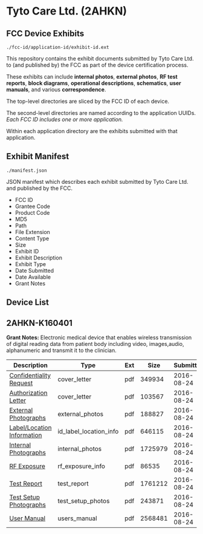 # Tyto Care Ltd. (2AHKN)
## FCC Device Exhibits

```
./fcc-id/application-id/exhibit-id.ext
```

This repository contains the exhibit documents submitted by Tyto Care Ltd. to (and published by) the FCC as part of the device certification process.

These exhibits can include **internal photos**, **external photos**, **RF test reports**, **block diagrams**, **operational descriptions**, **schematics**, **user manuals**, and various **correspondence**.

The top-level directories are sliced by the FCC ID of each device.

The second-level directories are named according to the application UUIDs. *Each FCC ID includes one or more application.*

Within each application directory are the exhibits submitted with that application. 

## Exhibit Manifest

```
./manifest.json
```

JSON manifest which describes each exhibit submitted by Tyto Care Ltd. and published by the FCC.

- FCC ID
- Grantee Code
- Product Code
- MD5
- Path
- File Extension
- Content Type
- Size
- Exhibit ID
- Exhibit Description
- Exhibit Type
- Date Submitted
- Date Available
- Grant Notes

## Device List
## 2AHKN-K160401
**Grant Notes:** Electronic medical device that enables wireless transmission of digital reading data  from patient body including video, images,audio, alphanumeric and transmit it to the clinician.

| Description | Type | Ext | Size | Submitted | Available |
| ----------- | ---- | --- | ---- | --------- | --------- |
| [Confidentiality Request](2AHKN-K160401/7b4cc717ee0345d0584368708d419921/3110059.pdf) | cover_letter | pdf | 349934 | 2016-08-24 | 2016-08-24 |
| [Authorization Letter](2AHKN-K160401/7b4cc717ee0345d0584368708d419921/3110060.pdf) | cover_letter | pdf | 103567 | 2016-08-24 | 2016-08-24 |
| [External Photographs](2AHKN-K160401/7b4cc717ee0345d0584368708d419921/3110063.pdf) | external_photos | pdf | 188827 | 2016-08-24 | 2016-08-24 |
| [Label/Location Information](2AHKN-K160401/7b4cc717ee0345d0584368708d419921/3110061.pdf) | id_label_location_info | pdf | 646115 | 2016-08-24 | 2016-08-24 |
| [Internal Photographs](2AHKN-K160401/7b4cc717ee0345d0584368708d419921/3110062.pdf) | internal_photos | pdf | 1725979 | 2016-08-24 | 2016-08-24 |
| [RF Exposure](2AHKN-K160401/7b4cc717ee0345d0584368708d419921/3110066.pdf) | rf_exposure_info | pdf | 86535 | 2016-08-24 | 2016-08-24 |
| [Test Report](2AHKN-K160401/7b4cc717ee0345d0584368708d419921/3110067.pdf) | test_report | pdf | 1761212 | 2016-08-24 | 2016-08-24 |
| [Test Setup Photographs](2AHKN-K160401/7b4cc717ee0345d0584368708d419921/3110065.pdf) | test_setup_photos | pdf | 243871 | 2016-08-24 | 2016-08-24 |
| [User Manual](2AHKN-K160401/7b4cc717ee0345d0584368708d419921/3110064.pdf) | users_manual | pdf | 2568481 | 2016-08-24 | 2016-08-24 |
